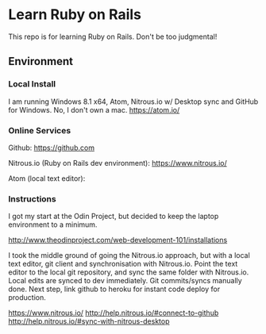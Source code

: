 # Learn Ruby on Rails
This repo is for learning Ruby on Rails. Don't be too judgmental!

## Environment
### Local Install
I am running Windows 8.1 x64, Atom, Nitrous.io w/ Desktop sync and GitHub for
Windows. No, I don't own a mac.
https://atom.io/


### Online Services
Github: https://github.com

Nitrous.io (Ruby on Rails dev environment): https://www.nitrous.io/

Atom (local text editor):

### Instructions
I got my start at the Odin Project, but decided to keep the laptop environment
to a minimum.

http://www.theodinproject.com/web-development-101/installations

I took the middle ground of going the Nitrous.io approach, but with a local
text editor, git client and synchronisation with Nitrous.io. Point the text
editor to the local git repository, and sync the same folder with Nitrous.io.
Local edits are synced to dev immediately. Git commits/syncs manually done.
Next step, link github to heroku for instant code deploy for production.

https://www.nitrous.io/
http://help.nitrous.io/#connect-to-github
http://help.nitrous.io/#sync-with-nitrous-desktop
